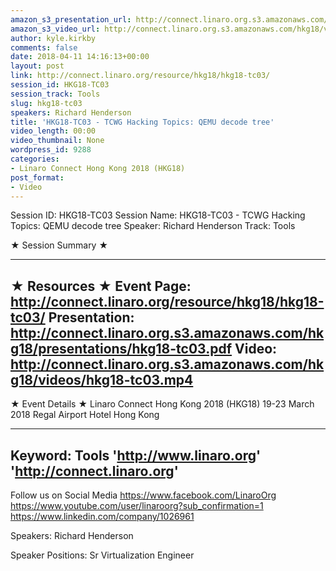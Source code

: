 ```yaml
---
amazon_s3_presentation_url: http://connect.linaro.org.s3.amazonaws.com/hkg18/presentations/hkg18-tc03.pdf
amazon_s3_video_url: http://connect.linaro.org.s3.amazonaws.com/hkg18/videos/hkg18-tc03.mp4
author: kyle.kirkby
comments: false
date: 2018-04-11 14:16:13+00:00
layout: post
link: http://connect.linaro.org/resource/hkg18/hkg18-tc03/
session_id: HKG18-TC03
session_track: Tools
slug: hkg18-tc03
speakers: Richard Henderson
title: 'HKG18-TC03 - TCWG Hacking Topics: QEMU decode tree'
video_length: 00:00
video_thumbnail: None
wordpress_id: 9288
categories:
- Linaro Connect Hong Kong 2018 (HKG18)
post_format:
- Video
---
```


Session ID: HKG18-TC03
Session Name: HKG18-TC03 - TCWG Hacking Topics: QEMU decode tree
Speaker: Richard Henderson
Track: Tools


★ Session Summary ★

---------------------------------------------------
★ Resources ★
Event Page: http://connect.linaro.org/resource/hkg18/hkg18-tc03/
Presentation: http://connect.linaro.org.s3.amazonaws.com/hkg18/presentations/hkg18-tc03.pdf
Video: http://connect.linaro.org.s3.amazonaws.com/hkg18/videos/hkg18-tc03.mp4
 ---------------------------------------------------
★ Event Details ★
Linaro Connect Hong Kong 2018 (HKG18)
19-23 March 2018 
Regal Airport Hotel Hong Kong

---------------------------------------------------
Keyword: Tools
'http://www.linaro.org'
'http://connect.linaro.org'
---------------------------------------------------
Follow us on Social Media
https://www.facebook.com/LinaroOrg
https://www.youtube.com/user/linaroorg?sub_confirmation=1
https://www.linkedin.com/company/1026961

Speakers: Richard Henderson

Speaker Positions: Sr Virtualization Engineer



